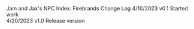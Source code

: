 Jam and Jax's NPC Index: Firebrands 
Change Log 
4/10/2023 v0.1 Started work  
4/20/2023 v1.0 Release version 

